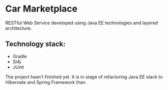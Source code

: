 # Car Marketplace
RESTful Web Service developed using Java EE technologies and layered architecture.

## Technology stack:
- Gradle
- Sl4j
- JUnit

The project hasn't finished yet.
It is in stage of refactoring Java EE stack to Hibernate and Spring Framework than.
